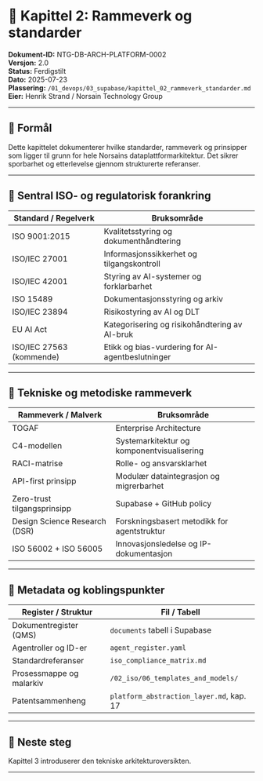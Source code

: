 # 📘 Kapittel 2: Rammeverk og standarder

**Dokument-ID:** NTG-DB-ARCH-PLATFORM-0002  
**Versjon:** 2.0  
**Status:** Ferdigstilt  
**Dato:** 2025-07-23  
**Plassering:** `/01_devops/03_supabase/kapittel_02_rammeverk_standarder.md`  
**Eier:** Henrik Strand / Norsain Technology Group  

---

## 🎯 Formål

Dette kapittelet dokumenterer hvilke standarder, rammeverk og prinsipper som ligger til grunn for hele Norsains dataplattformarkitektur. Det sikrer sporbarhet og etterlevelse gjennom strukturerte referanser.

---

## 📘 Sentral ISO- og regulatorisk forankring

| Standard / Regelverk     | Bruksområde                                             |
|---------------------------|----------------------------------------------------------|
| ISO 9001:2015             | Kvalitetsstyring og dokumenthåndtering                 |
| ISO/IEC 27001             | Informasjonssikkerhet og tilgangskontroll              |
| ISO/IEC 42001             | Styring av AI-systemer og forklarbarhet                |
| ISO 15489                | Dokumentasjonsstyring og arkiv                         |
| ISO/IEC 23894             | Risikostyring av AI og DLT                             |
| EU AI Act                | Kategorisering og risikohåndtering av AI-bruk           |
| ISO/IEC 27563 (kommende) | Etikk og bias-vurdering for AI-agentbeslutninger       |

---

## 🧱 Tekniske og metodiske rammeverk

| Rammeverk / Malverk           | Bruksområde                                        |
|-------------------------------|----------------------------------------------------|
| TOGAF                         | Enterprise Architecture                          |
| C4-modellen                   | Systemarkitektur og komponentvisualisering       |
| RACI-matrise                  | Rolle- og ansvarsklarhet                         |
| API-first prinsipp            | Modulær dataintegrasjon og migrerbarhet          |
| Zero-trust tilgangsprinsipp   | Supabase + GitHub policy                         |
| Design Science Research (DSR) | Forskningsbasert metodikk for agentstruktur      |
| ISO 56002 + ISO 56005         | Innovasjonsledelse og IP-dokumentasjon           |

---

## 📂 Metadata og koblingspunkter

| Register / Struktur             | Fil / Tabell                                 |
|----------------------------------|----------------------------------------------|
| Dokumentregister (QMS)          | `documents` tabell i Supabase                |
| Agentroller og ID-er            | `agent_register.yaml`                        |
| Standardreferanser               | `iso_compliance_matrix.md`                   |
| Prosessmappe og malarkiv        | `/02_iso/06_templates_and_models/`           |
| Patentsammenheng                | `platform_abstraction_layer.md`, kap. 17     |

---

## 📎 Neste steg

Kapittel 3 introduserer den tekniske arkitekturoversikten.

---